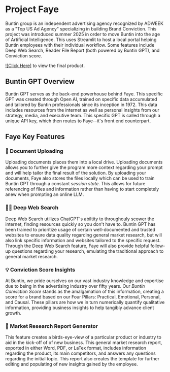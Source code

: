 # Project Faye

Buntin group is an independent advertising agency recognized by ADWEEK as a "Top US Ad Agency" specializing in building Brand Conviction. This project was introduced summer 2025 in order to move Buntin into the age of Artificial Intelligence. This uses Streamlit to host a local portal helping Buntin employees with their individual workflow. Some features include Deep Web Search, Reader File Report (both powered by Buntin GPT), and Conviction score. 

[![Click Here]](https://buntingpt.streamlit.app/) to view the final product. 

## Buntin GPT Overview

Buntin GPT serves as the back-end powerhouse behind Faye. This specific GPT was created through Open AI, trained on specific data accumulated and tailored by Buntin professionals since its inception in 1972. This data includes resources from the internet as well as personal insights from our strategy, media, and executive team. This specific GPT is called through a unique API key, which then routes to Faye--it's front end counterpart. 


## Faye Key Features

### 📑 Document Uploading

Uploading documents places them into a local drive. Uploading documents allows you to further give the program more context regarding your prompt and will help tailor the final result of the solution. By uploading your documents, Faye also stores the files locally which can be used to train Buntin GPT through a constant *session state*. This allows for future referencing of files and information rather than having to start completely anew when prompting an online LLM. 

### 👨‍💻 Deep Web Search

Deep Web Search utilizes ChatGPT's abiltity to throughouly scower the internet, finding resources quickly so you don't have to. Buntin GPT has been trained to prioritize usage of certain well-documented and trusted websites to ensure data quality regarding general market research, but will also link specific information and websites tailored to the specific request. Through the Deep Web Search feature, Faye will also provide helpful follow-up questions regarding your research, emulating the traditional approach to general market research. 

### 💡 Conviction Score Insights

At Buntin, we pride ourselves on our vast industry knowledge and expertise due to being in the advertising industry over fifty years. Our *Buntin Conviction Score* stands as the amalgamation of this information, creating a score for a brand based on our Four Pillars: Practical, Emotional, Personal, and Causal. These pillars are how we in turn numerically quantify qualitative information, providing business insights to help tangibly advance client growth. 

### 📝 Market Research Report Generator

This feature creates a birds-eye-view of a particular product or industry to aid in the kick-off of of new business. This general market research report, exported in either Word, PDF, or LaTex format, includes information regarding the product, its main competitors, and answers any questions regarding the initial topic. This report also creates the template for further editing and populating of new  insights gained by the employee. 